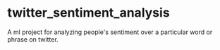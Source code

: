 # twitter_sentiment_analysis
A ml project for analyzing people's sentiment over a particular word or phrase on twitter.
